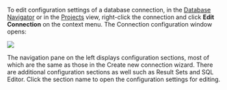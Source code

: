 To edit configuration settings of a database connection, in the [Database Navigator](https://github.com/serge-rider/dbeaver/wiki/Database-Navigator) or in the [Projects](https://github.com/serge-rider/dbeaver/wiki/Projects) view, right-click the connection and click **Edit Connection** on the context menu. The Connection configuration window opens:

<img src="https://www.dropbox.com/s/10gb2ta1x6epbbn/Connection%20%27DBeaver%20Sample%20Database%20%28SQLite%29%27%20configuration.png?raw=1"/>

The navigation pane on the left displays configuration sections, most of which are the same as those in the Create new connection wizard. There are additional configuration sections as well such as Result Sets and SQL Editor. Click the section name to open the configuration settings for editing.